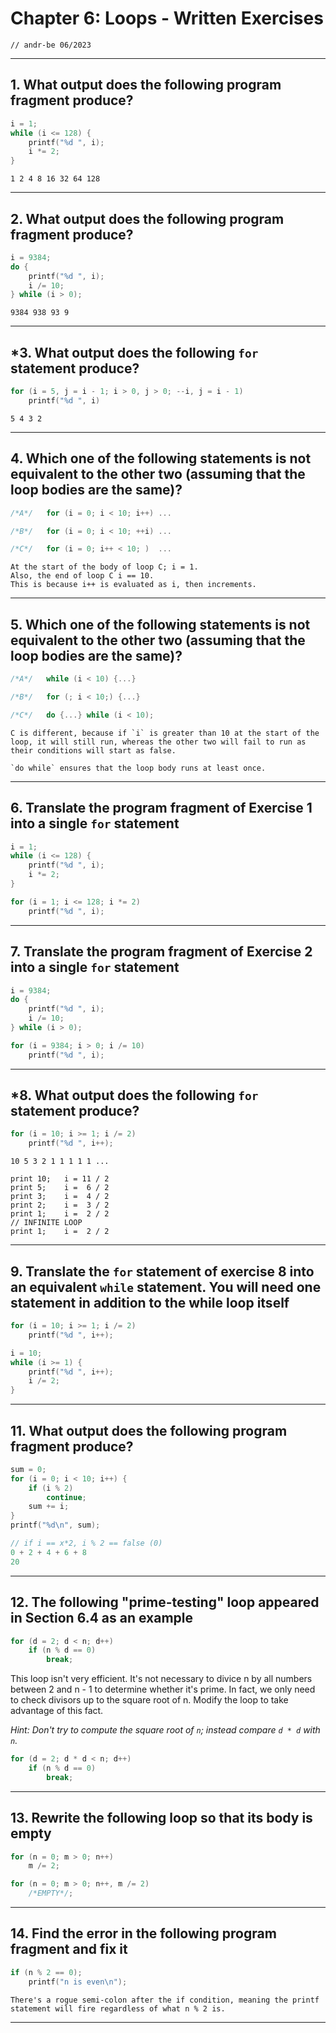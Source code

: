 # Chapter 6: Loops - Written Exercises

`// andr-be 06/2023`
***

## 1. What output does the following program fragment produce?

```C
i = 1;
while (i <= 128) {
    printf("%d ", i);
    i *= 2;
}
```

    1 2 4 8 16 32 64 128
***

## 2. What output does the following program fragment produce?

```C
i = 9384;
do {
    printf("%d ", i);
    i /= 10;
} while (i > 0);
```

    9384 938 93 9
***

## *3. What output does the following `for` statement produce?

```C
for (i = 5, j = i - 1; i > 0, j > 0; --i, j = i - 1)
    printf("%d ", i)
```

    5 4 3 2    
***

## 4. Which one of the following statements is not equivalent to the other two (assuming that the loop bodies are the same)?

```C
/*A*/   for (i = 0; i < 10; i++) ...

/*B*/   for (i = 0; i < 10; ++i) ...

/*C*/   for (i = 0; i++ < 10; )  ...
```

    At the start of the body of loop C; i = 1.
    Also, the end of loop C i == 10.
    This is because i++ is evaluated as i, then increments.
***

## 5. Which one of the following statements is not equivalent to the other two (assuming that the loop bodies are the same)?

```C
/*A*/   while (i < 10) {...}

/*B*/   for (; i < 10;) {...}

/*C*/   do {...} while (i < 10);
```

    C is different, because if `i` is greater than 10 at the start of the loop, it will still run, whereas the other two will fail to run as their conditions will start as false.

    `do while` ensures that the loop body runs at least once.
***

## 6. Translate the program fragment of Exercise 1 into a single `for` statement

```C
i = 1;
while (i <= 128) {
    printf("%d ", i);
    i *= 2;
}
```

```C
for (i = 1; i <= 128; i *= 2)
    printf("%d ", i);
```

***

## 7. Translate the program fragment of Exercise 2 into a single `for` statement

```C
i = 9384;
do {
    printf("%d ", i);
    i /= 10;
} while (i > 0);
```

```C
for (i = 9384; i > 0; i /= 10)
    printf("%d ", i);
```

***

## *8. What output does the following `for` statement produce?

```C
for (i = 10; i >= 1; i /= 2)
    printf("%d ", i++);
```

    10 5 3 2 1 1 1 1 1 ...

    print 10;   i = 11 / 2
    print 5;    i =  6 / 2
    print 3;    i =  4 / 2
    print 2;    i =  3 / 2
    print 1;    i =  2 / 2
    // INFINITE LOOP
    print 1;    i =  2 / 2

***

## 9. Translate the `for` statement of exercise 8 into an equivalent `while` statement. You will need one statement in addition to the while loop itself

```C
for (i = 10; i >= 1; i /= 2)
    printf("%d ", i++);
```

```C
i = 10;
while (i >= 1) {
    printf("%d ", i++);
    i /= 2;
}
```

***

## 11. What output does the following program fragment produce?

```C
sum = 0;
for (i = 0; i < 10; i++) {
    if (i % 2)  
        continue;
    sum += i;
}
printf("%d\n", sum);
```

```C
// if i == x*2, i % 2 == false (0)
0 + 2 + 4 + 6 + 8
20
```

***

## 12. The following "prime-testing" loop appeared in Section 6.4 as an example

```C
for (d = 2; d < n; d++)
    if (n % d == 0)
        break;
```

This loop isn't very efficient. It's not necessary to divice n by all numbers between 2 and n - 1 to determine whether it's prime. In fact, we only need to check divisors up to the square root of n. Modify the loop to take advantage of this fact.

*Hint: Don't try to compute the square root of `n`; instead compare `d * d` with `n`.*

```C
for (d = 2; d * d < n; d++)
    if (n % d == 0)
        break;
```

***

## 13. Rewrite the following loop so that its body is empty

```C
for (n = 0; m > 0; n++)
    m /= 2;
```

```C
for (n = 0; m > 0; n++, m /= 2)
    /*EMPTY*/;
```

***

## 14. Find the error in the following program fragment and fix it

```C
if (n % 2 == 0);
    printf("n is even\n");
```

    There's a rogue semi-colon after the if condition, meaning the printf statement will fire regardless of what n % 2 is.
***
